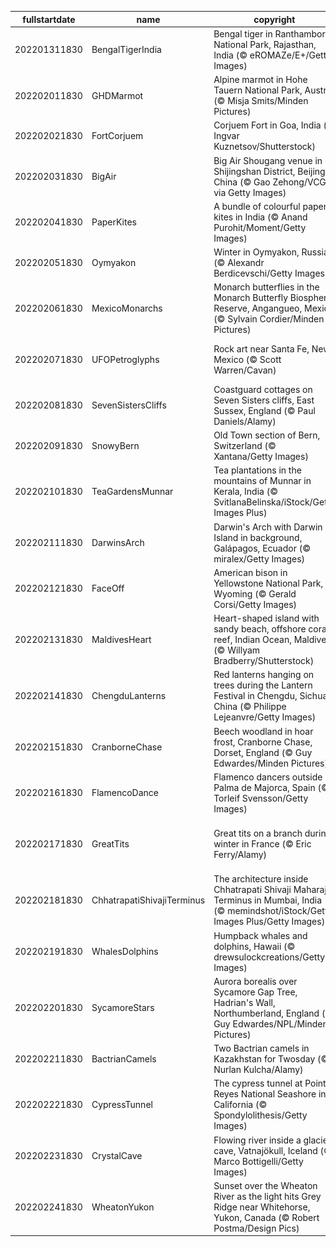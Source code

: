 |fullstartdate|name|copyright|title|image|
|--|--|--|--|--|
202201311830|BengalTigerIndia|Bengal tiger in Ranthambore National Park, Rajasthan, India (© eROMAZe/E+/Getty Images)|The year of the Tiger|![](/en-IN/2022/02/202201311830BengalTigerIndia.jpg)|
202202011830|GHDMarmot|Alpine marmot in Hohe Tauern National Park, Austria (© Misja Smits/Minden Pictures)|Happy Groundhog Day (again?)!|![](/en-IN/2022/02/202202011830GHDMarmot.jpg)|
202202021830|FortCorjuem|Corjuem Fort in Goa, India (© Ingvar Kuznetsov/Shutterstock)|The forest reclaims a fortress|![](/en-IN/2022/02/202202021830FortCorjuem.jpg)|
202202031830|BigAir|Big Air Shougang venue in Shijingshan District, Beijing, China (© Gao Zehong/VCG via Getty Images)|Beijing goes big|![](/en-IN/2022/02/202202031830BigAir.jpg)|
202202041830|PaperKites|A bundle of colourful paper kites in India (© Anand Purohit/Moment/Getty Images)|A colourful bundle of joy|![](/en-IN/2022/02/202202041830PaperKites.jpg)|
202202051830|Oymyakon|Winter in Oymyakon, Russia (© Alexandr Berdicevschi/Getty Images)|Northern 'Pole of Cold'|![](/en-IN/2022/02/202202051830Oymyakon.jpg)|
202202061830|MexicoMonarchs|Monarch butterflies in the Monarch Butterfly Biosphere Reserve, Angangueo, Mexico (© Sylvain Cordier/Minden Pictures)|King of the butterflies|![](/en-IN/2022/02/202202061830MexicoMonarchs.jpg)|
202202071830|UFOPetroglyphs|Rock art near Santa Fe, New Mexico (© Scott Warren/Cavan)|The truth is out there…but not on this rock|![](/en-IN/2022/02/202202071830UFOPetroglyphs.jpg)|
202202081830|SevenSistersCliffs|Coastguard cottages on Seven Sisters cliffs, East Sussex, England (© Paul Daniels/Alamy)|The white cliffs of... East Sussex|![](/en-IN/2022/02/202202081830SevenSistersCliffs.jpg)|
202202091830|SnowyBern|Old Town section of Bern, Switzerland (© Xantana/Getty Images)|The lights of Old Town|![](/en-IN/2022/02/202202091830SnowyBern.jpg)|
202202101830|TeaGardensMunnar|Tea plantations in the mountains of Munnar in Kerala, India (© SvitlanaBelinska/iStock/Getty Images Plus)|Ravishing tea plantations in Munnar|![](/en-IN/2022/02/202202101830TeaGardensMunnar.jpg)|
202202111830|DarwinsArch|Darwin's Arch with Darwin Island in background, Galápagos, Ecuador (© miralex/Getty Images)|Last days of a famous sea arch|![](/en-IN/2022/02/202202111830DarwinsArch.jpg)|
202202121830|FaceOff|American bison in Yellowstone National Park, Wyoming (© Gerald Corsi/Getty Images)|American goliaths go head-to-head|![](/en-IN/2022/02/202202121830FaceOff.jpg)|
202202131830|MaldivesHeart|Heart-shaped island with sandy beach, offshore coral reef, Indian Ocean, Maldives (© Willyam Bradberry/Shutterstock)|A Valentine in the Arabian Sea|![](/en-IN/2022/02/202202131830MaldivesHeart.jpg)|
202202141830|ChengduLanterns|Red lanterns hanging on trees during the Lantern Festival in Chengdu, Sichuan, China (© Philippe Lejeanvre/Getty Images)|Illuminating a new year|![](/en-IN/2022/02/202202141830ChengduLanterns.jpg)|
202202151830|CranborneChase|Beech woodland in hoar frost, Cranborne Chase, Dorset, England (© Guy Edwardes/Minden Pictures)|Beech forest covered in hoarfrost|![](/en-IN/2022/02/202202151830CranborneChase.jpg)|
202202161830|FlamencoDance|Flamenco dancers outside Palma de Majorca, Spain (© Torleif Svensson/Getty Images)|The art of flamenco|![](/en-IN/2022/02/202202161830FlamencoDance.jpg)|
202202171830|GreatTits|Great tits on a branch during winter in France (© Eric Ferry/Alamy)|Out on a limb for the Great Backyard Bird Count|![](/en-IN/2022/02/202202171830GreatTits.jpg)|
202202181830|ChhatrapatiShivajiTerminus|The architecture inside Chhatrapati Shivaji Maharaj Terminus in Mumbai, India (© memindshot/iStock/Getty Images Plus/Getty Images)|Celebrating Shivaji Jayanti|![](/en-IN/2022/02/202202181830ChhatrapatiShivajiTerminus.jpg)|
202202191830|WhalesDolphins|Humpback whales and dolphins, Hawaii (© drewsulockcreations/Getty Images)|It's World Whale Day|![](/en-IN/2022/02/202202191830WhalesDolphins.jpg)|
202202201830|SycamoreStars|Aurora borealis over Sycamore Gap Tree, Hadrian's Wall, Northumberland, England (© Guy Edwardes/NPL/Minden Pictures)|Lighting up dark skies|![](/en-IN/2022/02/202202201830SycamoreStars.jpg)|
202202211830|BactrianCamels|Two Bactrian camels in Kazakhstan for Twosday (© Nurlan Kulcha/Alamy)|Two for Twosday|![](/en-IN/2022/02/202202211830BactrianCamels.jpg)|
202202221830|CypressTunnel|The cypress tunnel at Point Reyes National Seashore in California (© Spondylolithesis/Getty Images)|A tunnel to the past|![](/en-IN/2022/02/202202221830CypressTunnel.jpg)|
202202231830|CrystalCave|Flowing river inside a glacier cave, Vatnajökull, Iceland (© Marco Bottigelli/Getty Images)|Ice, ice, caving|![](/en-IN/2022/02/202202231830CrystalCave.jpg)|
202202241830|WheatonYukon|Sunset over the Wheaton River as the light hits Grey Ridge near Whitehorse, Yukon, Canada (© Robert Postma/Design Pics)|Tall peaks, magnificent rivers, and a thriving wildlife|![](/en-IN/2022/02/202202241830WheatonYukon.jpg)|
